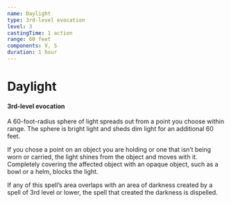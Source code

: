 ```yaml
---
name: Daylight
type: 3rd-level evocation
level: 3
castingTime: 1 action
range: 60 feet
components: V, S
duration: 1 hour
---
```


# Daylight

#### 3rd-level evocation

A 60-foot-radius sphere of light spreads out from a point you choose within range. The sphere is bright light and sheds dim light for an additional 60 feet.

If you chose a point on an object you are holding or one that isn’t being worn or carried, the light shines from the object and moves with it. Completely covering the affected object with an opaque object, such as a bowl or a helm, blocks the light.

If any of this spell’s area overlaps with an area of darkness created by a spell of 3rd level or lower, the spell that created the darkness is dispelled.
